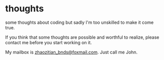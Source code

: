 # thoughts
some thoughts about coding but sadly I'm too unskilled to make it come true.

If you think that some thoughts are possible and worthful to realize, please contact me before you start working on it. 

My mailbox is zhaozitian_bnds@foxmail.com. Just call me John.
